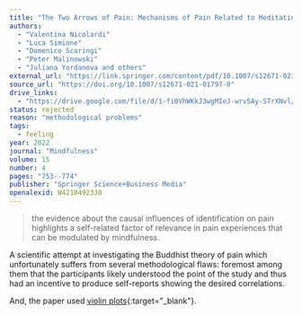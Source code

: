 ```yaml
---
title: "The Two Arrows of Pain: Mechanisms of Pain Related to Meditation and Mental States of Aversion and Identification"
authors:
  - "Valentina Nicolardi"
  - "Luca Simione"
  - "Domenico Scaringi"
  - "Peter Malinowski"
  - "Juliana Yordanova and others"
external_url: "https://link.springer.com/content/pdf/10.1007/s12671-021-01797-0.pdf"
source_url: "https://doi.org/10.1007/s12671-021-01797-0"
drive_links:
  - "https://drive.google.com/file/d/1-fi0VhWKkJ3wgMIeJ-wrv5Ay-STrXNvl/view?usp=drivesdk"
status: rejected
reason: "methodological problems"
tags:
  - feeling
year: 2022
journal: "Mindfulness"
volume: 15
number: 4
pages: "753--774"
publisher: "Springer Science+Business Media"
openalexid: W4210492330
---
```


> the evidence about the causal influences of identification on pain highlights a self-related factor of relevance in pain experiences that can be modulated by mindfulness.

A scientific attempt at investigating the Buddhist theory of pain which unfortunately suffers from several methodological flaws: foremost among them that the participants likely understood the point of the study and thus had an incentive to produce self-reports showing the desired correlations.

And, the paper used [violin plots](https://youtu.be/_0QMKFzW9fw){:target="_blank"}.
